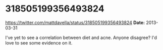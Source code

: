 # 318505199356493824
https://twitter.com/mattdavella/status/318505199356493824
**Date:** 2013-03-31

I've yet to see a correlation between diet and acne. Anyone disagree? I'd love to see some evidence on it.
